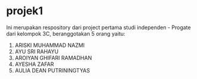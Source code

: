 # projek1
Ini merupakan respository dari project pertama studi independen - Progate
dari kelompok 3C, beranggotakan 5 orang yaitu:
1. ARISKI MUHAMMAD NAZMI
2. AYU SRI RAHAYU
3. AROIYAN GHIFARI RAMADHAN
4. AYESHA ZAFAR
5. AULIA DEAN PUTRININGTYAS
